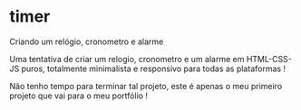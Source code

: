 # timer
Criando um relógio, cronometro e alarme

Uma tentativa de criar um relogio, cronometro e um alarme em HTML-CSS-JS puros, totalmente minimalista e responsivo para todas as plataformas !

Não tenho tempo para terminar tal projeto, este é apenas o meu primeiro projeto que vai para o meu portfólio !
